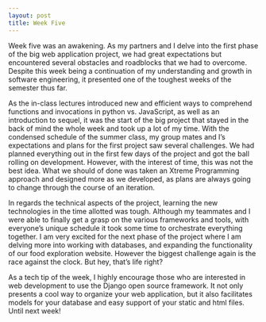 ```yaml
---
layout: post
title: Week Five
---
```


Week five was an awakening.  As my partners and I delve into the first phase of the big web application project, we had great expectations but encountered several obstacles and roadblocks that we had to overcome. Despite this week being a continuation of my understanding and growth in software engineering, it presented one of the toughest weeks of the semester thus far.

As the in-class lectures introduced new and efficient ways to comprehend functions and invocations in python vs. JavaScript, as well as an introduction to sequel, it was the start of the big project that stayed in the back of mind the whole week and took up a lot of my time. With the condensed schedule of the summer class, my group mates and I’s expectations and plans for the first project saw several challenges.  We had planned everything out in the first few days of the project and got the ball rolling on development.  However, with the interest of time, this was not the best idea. What we should of done was taken an Xtreme Programming approach and designed more as we developed, as plans are always going to change through the course of an iteration.  

In regards the technical aspects of the project, learning the new technologies in the time allotted was tough. Although my teammates and I were able to finally get a grasp on the various frameworks and tools, with everyone’s unique schedule it took some time to orchestrate everything together. I am very excited for the next phase of the project where I am delving more into working with databases, and expanding the functionality of our food exploration website. However the biggest challenge again is the race against the clock. But hey, that’s life right?

As a tech tip of the week, I highly encourage those who are interested in web development to use the Django open source framework. It not only presents a cool way to organize your web application, but it also facilitates models for your database and easy support of your static and html files.  Until next week!

